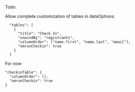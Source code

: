 Todo:

Allow complete customization of tables in dataOptions:
```
  "tables": [
    {
      "title": "Check In",
      "unwindBy": "registrants",
      "columnOrder": ["name.first", "name.last", "email"],
      "omrunCheckin": true
    }
  ]
```

For now:
```
"checkinTable": {
  "columnOrder": [],
  "omrunCheckin": true
}
```